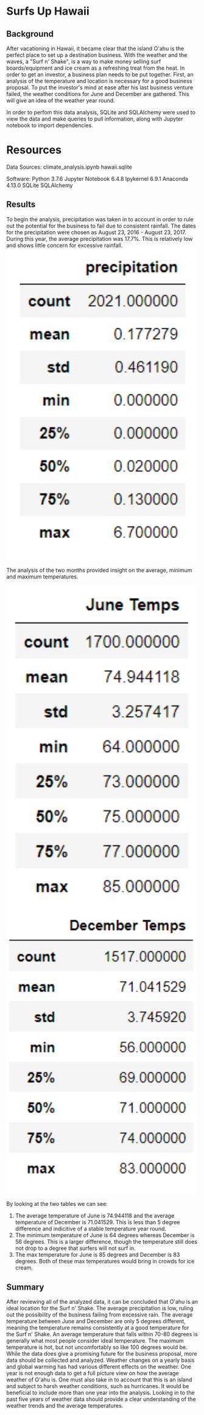 # Surfs Up Hawaii

## Background

After vacationing in Hawaii, it became clear that the island O'ahu is the perfect place to set up a destination business. With the weather and the waves, a "Surf n' Shake", is a way to make money selling surf boards/equipment and ice cream as a refreshing treat from the heat. In order to get an investor, a business plan needs to be put together. First, an analysis of the temperature and location is necessary for a good business proposal. To put the investor's mind at ease after his last business venture failed, the weather conditions for June and December are gathered. This will give an idea of the weather year round.

In order to perfom this data analysis, SQLite and SQLAlchemy were used to view the data and make queries to pull information, along with Jupyter notebook to import dependencies. 


# Resources
Data Sources: 
climate_analysis.ipynb
hawaii.sqlite

Software: 
Python 3.7.6
Jupyter Notebook 6.4.8
Ipykernel 6.9.1
Anaconda 4.13.0
SQLite
SQLAlchemy


## Results

To begin the analysis, precipitation was taken in to account in order to rule out the potential for the business to fail due to consistent rainfall. The dates for the precipitation were chosen as August 23, 2016 - August 23, 2017. During this year, the average precipitation was 17.7%. This is relatively low and shows little concern for excessive rainfall. 
<img src="Resources/precipitation_chart.png" width="500">

The analysis of the two months provided insight on the average, minimum and maximum temperatures. 

<img src="Resources/june_temps.png" width="500">
<img src="Resources/dec_temps.png" width="500">

By looking at the two tables we can see:
1) The average temperature of June is 74.944118 and the average temperature of December is 71.041529. This is less than 5 degree difference and indicitive of a stable temperature year round.
2) The minimum temperature of June is 64 degrees whereas December is 56 degrees. This is a larger difference, though the temperature still does not drop to a degree that surfers will not surf in.
3) The max temperature for June is 85 degrees and December is 83 degrees. Both of these max temperatures would bring in crowds for ice cream. 

## Summary

After reviewing all of the analyzed data, it can be concluded that O'ahu is an ideal location for the Surf n' Shake. The average precipitation is low, ruling out the possibility of the business failing from excessive rain. The average temperature between June and December are only 5 degrees different, meaning the temperature remains consistently at a good temperature for the Surf n' Shake. An average temperature that falls within 70-80 degrees is generally what most people consider ideal temperature. The maximum temperature is hot, but not uncomfortably so like 100 degrees would be. While the data does give a promising future for the business proposal, more data should be collected and analyzed. Weather changes on a yearly basis and global warming has had various different effects on the weather. One year is not enough data to get a full picture view on how the average weather of O'ahu is. One must also take in to account that this is an island and subject to harsh weather conditions, such as hurricanes. It would be beneficial to include more than one year into the analysis. Looking in to the past five years of weather data should provide a clear understanding of the weather trends and the average temperatures. 
